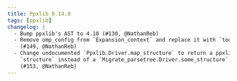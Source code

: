```yaml
---
title: Ppxlib 0.14.0
tags: [ppxlib]
changelog: |
  - Bump ppxlib's AST to 4.10 (#130, @NathanReb)
  - Remove omp_config from `Expansion_context` and replace it with `tool_name`
    (#149, @NathanReb)
  - Change undocumented `Ppxlib.Driver.map_structure` to return a ppxlib's
    `structure` instead of a `Migrate_parsetree.Driver.some_structure`.
    (#153, @NathanReb)
---
```


